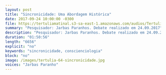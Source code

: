 ```yaml
---
layout: post
title: "Sincronicidade: Uma Abordagem Histórica"
date: 2017-09-24 10:00:00 -0300
file: https://tertuliamatinal.s3-sa-east-1.amazonaws.com/audios/Tertulia_Matinal_64-Sincronicidade-1KtcU1FuL0U.mp3
summary: "Pesquisador: Jarbas Paranhos. Debate realizado em 24.09.2017"
description: "Pesquisador: Jarbas Paranhos. Debate realizado em 24.09.2017"
duration: "01:50:56" 
length: "6656"
explicit: "no" 
keywords: "sincronicidade, conscienciologia"
block: "no" 
image: /images/tertulia-64-sincronicidade.jpg
voices: "Jarbas Paranho"
---
```

